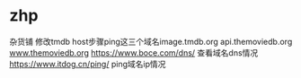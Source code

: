 # zhp
杂货铺
修改tmdb host步骤ping这三个域名image.tmdb.org  api.themoviedb.org  www.themoviedb.org
https://www.boce.com/dns/  查看域名dns情况
https://www.itdog.cn/ping/   ping域名ip情况
